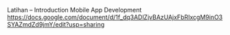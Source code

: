 Latihan – Introduction Mobile App Development
https://docs.google.com/document/d/1f_dq3ADlZjvBAzUAjxFbRIxcgM9inO3SYAZmdZd9jmY/edit?usp=sharing
